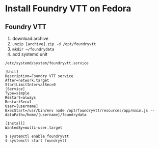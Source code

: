 Install Foundry VTT on Fedora
=============================



Foundry VTT
-----------

  1. download archive
  2. `unzip [archive].zip -d /opt/foundryvtt`
  3. `mkdir ~/foundrydata`
  4. add systemd unit

`/etc/systemd/system/foundryvtt.service`
```
[Unit]
Description=Foundry VTT service
After=network.target
StartLimitIntervalSec=0
[Service]
Type=simple
Restart=always
RestartSec=1
User=[username]
ExecStart=/usr/bin/env node /opt/foundryvtt/resources/app/main.js --dataPath=/home/[username]/foundrydata

[Install]
WantedBy=multi-user.target
```

```
$ systemctl enable foundryvtt
$ systemctl start foundryvtt
```